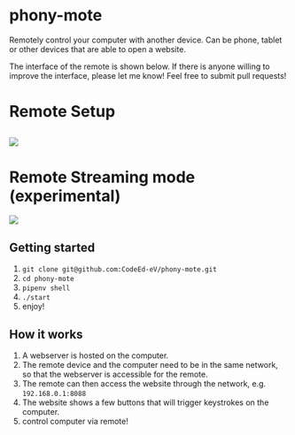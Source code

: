 # phony-mote
Remotely control your computer with another device. Can be phone, tablet or other devices that are able to open a website.

The interface of the remote is shown below. If there is anyone willing to improve the interface, please let me know! Feel free to submit pull requests!

# Remote Setup
![](fig/output2.gif)
------------------
# Remote Streaming mode (experimental)
![](fig/output.gif)

## Getting started
1. ``git clone git@github.com:CodeEd-eV/phony-mote.git``
2. ``cd phony-mote``
3. ``pipenv shell``
3. ``./start``
4. enjoy!

## How it works
1. A webserver is hosted on the computer.
2. The remote device and the computer need to be in the same network, so that the webserver is accessible for the remote.
3. The remote can then access the website through the network, e.g. `192.168.0.1:8088`
4. The website shows a few buttons that will trigger keystrokes on the computer.
5. control computer via remote!
